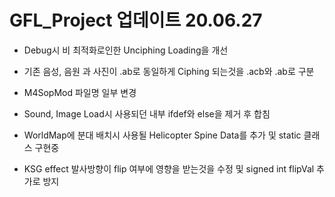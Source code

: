 # GFL_Project 업데이트 20.06.27

 - Debug시 비 최적화로인한 Unciphing Loading을 개선
 
 - 기존 음성, 음원 과 사진이 .ab로 동일하게 Ciphing 되는것을 .acb와 .ab로 구분
 
 - M4SopMod 파일명 일부 변경
 
 - Sound, Image Load시 사용되던 내부 ifdef와 else을 제거 후 합침

 - WorldMap에 분대 배치시 사용될 Helicopter Spine Data를 추가 및 static 클래스 구현중
 
 - KSG effect 발사방향이 flip 여부에 영향을 받는것을 수정 및 signed int flipVal 추가로 방지
